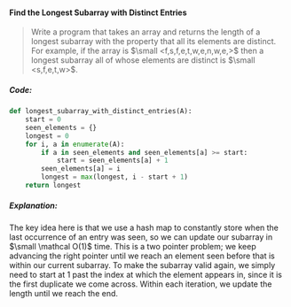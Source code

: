 #### Find the Longest Subarray with Distinct Entries

> Write a program that takes an array and returns the length of a longest subarray with the property that all its elements are distinct. For example, if the array is $\small <f,s,f,e,t,w,e,n,w,e,>$ then a longest subarray all of whose elements are distinct is $\small <s,f,e,t,w>$.

##### Code:

```py
def longest_subarray_with_distinct_entries(A):
    start = 0
    seen_elements = {}
    longest = 0
    for i, a in enumerate(A):
        if a in seen_elements and seen_elements[a] >= start:
            start = seen_elements[a] + 1
        seen_elements[a] = i
        longest = max(longest, i - start + 1)
    return longest
```

##### Explanation:

The key idea here is that we use a hash map to constantly store when the last occurrence of an entry was seen, so we can update our subarray in $\small \mathcal O(1)$ time. This is a two pointer problem; we keep advancing the right pointer until we reach an element seen before that is within our current subarray. To make the subarray valid again, we simply need to start at 1 past the index at which the element appears in, since it is the first duplicate we come across. Within each iteration, we update the length until we reach the end. 

